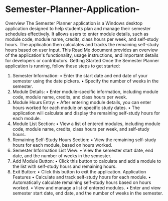 # Semester-Planner-Application-

Overview
The Semester Planner application is a Windows desktop application designed to help students plan and manage their semester schedules effectively. It allows users to enter module details, such as module code, module name, credits, class hours per week, and self-study hours. The application then calculates and tracks the remaining self-study hours based on user input.
This Read Me document provides an overview of the application's functionality, usage instructions, and important details for developers or contributors.
Getting Started
Once the Semester Planner application is running, follow these steps to get started:
1.	Semester Information:
•	Enter the start date and end date of your semester using the date pickers.
•	Specify the number of weeks in the semester.
2.	Module Details:
•	Enter module-specific information, including module code, module name, credits, and class hours per week.
3.	Module Hours Entry:
•	After entering module details, you can enter hours worked for each module on specific study dates.
•	The application will calculate and display the remaining self-study hours for each module.
4.	Module List Section:
•	View a list of entered modules, including module code, module name, credits, class hours per week, and self-study hours.
5.	Remaining Self-Study Hours Section:
•	View the remaining self-study hours for each module, based on hours worked.
6.	Semester Information List View:
•	View the semester start date, end date, and the number of weeks in the semester.
7.	Add Module Button:
•	Click this button to calculate and add a module to the list with self-study hours and remaining hours.
8.	Exit Button:
•	Click this button to exit the application.
Application Features
•	Calculate and track self-study hours for each module.
•	Automatically calculate remaining self-study hours based on hours worked.
•	View and manage a list of entered modules.
•	Enter and view semester start date, end date, and the number of weeks in the semester.
